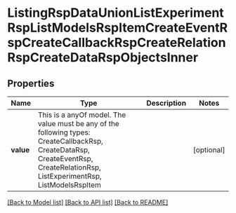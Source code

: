 # ListingRspDataUnionListExperimentRspListModelsRspItemCreateEventRspCreateCallbackRspCreateRelationRspCreateDataRspObjectsInner



## Properties
Name | Type | Description | Notes
------------ | ------------- | ------------- | -------------
**value** | This is a anyOf model. The value must be any of the following types: CreateCallbackRsp, CreateDataRsp, CreateEventRsp, CreateRelationRsp, ListExperimentRsp, ListModelsRspItem |  | [optional] 




[[Back to Model list]](../README.md#models) [[Back to API list]](../README.md#api-endpoints) [[Back to README]](../README.md)


